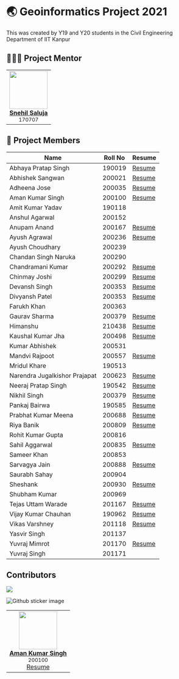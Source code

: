 # 🌏 Geoinformatics Project 2021

This was created by Y19 and Y20 students in the Civil Engineering Department of IIT Kanpur

## 👨🏻‍🏫 Project Mentor

<table>
    <tr>
        <td align="center"><a href="https://github.com/simpleesnehil"><img
                    src="https://avatars.githubusercontent.com/u/86979316?v=4" width="100px;" alt="" /><br><b>Snehil Saluja</b></a><br><sub>170707</sub></td>
    </tr>
</table>

## 👥 Project Members

| Name                          | Roll No | Resume                                                                                          |
| ----------------------------- | ------- | ----------------------------------------------------------------------------------------------- |
| Abhaya Pratap Singh           | 190019  | [Resume](https://drive.google.com/file/d/1tDHCM_zS5plcAhn1CY3C86Juf31Px6Tg/view?usp=sharing)    |
| Abhishek Sangwan              | 200021  | [Resume](https://drive.google.com/file/d/1-igkARvEBN9q_FNoooMTC134hOJNDgiJ/view?usp=sharing)    |
| Adheena Jose                  | 200035  | [Resume](https://drive.google.com/file/d/1mVUWHN1iGrfThmykHKejaYySocsQ36YE/view?usp=sharing)    |
| Aman Kumar Singh              | 200100  | [Resume](https://amanks-20.github.io/GI_Project_Resume/)                                        |
| Amit Kumar Yadav              | 190118  |
| Anshul Agarwal                | 200152  |
| Anupam Anand                  | 200167  | [Resume](https://drive.google.com/file/d/1p4sI1Vk_mPUONu_MVNJxE-ID0OB0MJ34/view?usp=sharing)    |
| Ayush Agrawal                 | 200236  | [Resume](https://drive.google.com/file/d/1j8FM9x3Q_U-RvZj3BaKYTkL_TbxI4WQY/view?usp=sharing)    |
| Ayush Choudhary               | 200239  |
| Chandan Singh Naruka          | 200290  |
| Chandramani Kumar             | 200292  | [Resume](https://drive.google.com/file/d/1DUpIZfPUG2aTcevTtKK0HanyY5GVPEV0/view?usp=sharinggit) |
| Chinmay Joshi                 | 200299  | [Resume](https://drive.google.com/file/d/1mJV2DacQmAwdDuxxEXZtW-eNvb9irxPd/view?usp=sharing)    |
| Devansh Singh                 | 200353  | [Resume](https://drive.google.com/file/d/1fPFgUAAfZsBgON3MA2myhk8ojRfUgt0n/view?usp=sharing)    |
| Divyansh Patel                | 200353  | [Resume](https://drive.google.com/file/d/1mvGPpuJotvn-PSo2O9PnbHiB-845yiwe/view?usp=sharing)    |
| Farukh Khan                   | 200363  |
| Gaurav Sharma                 | 200379  | [Resume](https://drive.google.com/file/d/1jgNzGAasAQmqdBWB-uOG6JPGEAdREnPh/view?usp=sharing)    |
| Himanshu                      | 210438  | [Resume](https://drive.google.com/file/d/1EBlO5ha7_4engy2LRMYfUdReU-MltSRk/view?usp=sharing%7D) |
| Kaushal Kumar Jha             | 200498  | [Resume](https://drive.google.com/file/d/1qxpPeHLSjecauu5AifMIwbPmr6bgKI4E/view?usp=sharing)    |
| Kumar Abhishek                | 200531  |
| Mandvi Rajpoot                | 200557  | [Resume](https://drive.google.com/file/d/1PqsI74KCtEGDm0CZEEtwLK6gSKK_6p8o/view?usp=sharing)    |
| Mridul Khare                  | 190513  |
| Narendra Jugalkishor Prajapat | 200623  | [Resume](https://drive.google.com/file/d/1TyEPpZjNkqFE5lxGvXP81roArF4AM7-9/view?usp=sharing)    |
| Neeraj Pratap Singh           | 190542  | [Resume](https://drive.google.com/file/d/1p9GfxqEAnh_SqRimSOJG6BmtRxdLhzyl/view?usp=sharing)    |
| Nikhil Singh                  | 200379  | [Resume](https://drive.google.com/file/d/1F1tyQndbAyLrQaIEiACz83XO9nRc8r7W/view?usp=sharing)    |
| Pankaj Bairwa                 | 190585  | [Resume](https://drive.google.com/file/d/1dGCd8Y2NfJnbfV1vM1ZO56hE1S-06FUU/view?usp=sharing)    |
| Prabhat Kumar Meena           | 200688  | [Resume](https://drive.google.com/file/d/1e4u5KwgAiNYbBG875S1VtIH5HAM3xryg/view?usp=sharing)    |
| Riya Banik                    | 200809  | [Resume](https://drive.google.com/file/d/1LCjo1HjDxm26GbAfJC5ApistPhlijgce/view?usp=sharing)    |
| Rohit Kumar Gupta             | 200816  |
| Sahil Aggarwal                | 200835  | [Resume](https://drive.google.com/file/d/12XShRVSO3fYJtLa8pkN7s82SiCDiqJTA/view?usp=sharing)    |
| Sameer Khan                   | 200853  |
| Sarvagya Jain                 | 200888  | [Resume](https://drive.google.com/file/d/1lCJagqwvorxojJ5PNaMe8RV0DdGXPnDu/view?usp=sharing)    |
| Saurabh Sahay                 | 200904  |
| Sheshank                      | 200930  | [Resume](https://drive.google.com/file/d/1Gv48voubAl9lH-iznfhvQXjhwEqCJLpS/view?usp=sharing)    |
| Shubham Kumar                 | 200969  |
| Tejas Uttam Warade            | 201167  | [Resume](https://drive.google.com/file/d/1LKImamNsgqJ5UtPV_uhCzL8JgQi9v-TI/view?usp=sharing)    |
| Vijay Kumar Chauhan           | 190962  | [Resume](https://drive.google.com/file/d/1g70U5FN5xA_UcSogscn2iCDxeWvtUHNZ/view?usp=sharing)    |
| Vikas Varshney                | 201118  | [Resume](https://drive.google.com/file/d/1B19lvUZuHajOzPiMGcVfmUG00Qih7K79/view?usp=sharing)    |
| Yasvir Singh                  | 201137  |
| Yuvraj Mimrot                 | 201170  | [Resume](https://drive.google.com/file/d/17FZWgH0-5KEvVzUK3ZAulg3bw4zoXewG/view?usp=sharing)    |
| Yuvraj Singh                  | 201171  |

## Contributors

<a href="https://github.com/mrsnhl/giproject/graphs/contributors"><img src="https://contrib.rocks/image?repo=mrsnhl/giproject"></a>

![Github sticker image](https://myoctocat.com/assets/images/base-octocat.svg)

<table>
    <tr>
        <td align="center"><a href="http://www.github.com/amanks-20"><img
                    src="https://avatars.githubusercontent.com/u/85317992?v=4" width="100px;" alt="" /><br><b>Aman Kumar
                    Singh</b></a><br /><sub>200100</sub><br /><a href="https://amanks-20.github.io/GI_Project_Resume/"
                title="Resume">Resume</a></td>
    </tr>
</table>
